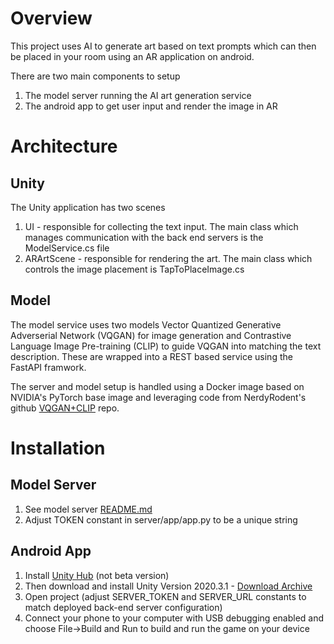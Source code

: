 # Overview

This project uses AI to generate art based on text prompts which can then be placed in your room using an AR application on android.

There are two main components to setup
1. The model server running the AI art generation service
1. The android app to get user input and render the image in AR

# Architecture

## Unity
The Unity application has two scenes
1. UI - responsible for collecting the text input. The main class which manages communication with the back end servers is the ModelService.cs file
2. ARArtScene - responsible for rendering the art. The main class which controls the image placement is TapToPlaceImage.cs

## Model
The model service uses two models Vector Quantized Generative Adverserial Network (VQGAN) for image generation and Contrastive Language Image Pre-training (CLIP) to guide VQGAN into matching the text description. These are wrapped into a REST based service using  the FastAPI framwork.

The server and model setup is handled using a Docker image based on NVIDIA's PyTorch base image and leveraging code from NerdyRodent's github [VQGAN+CLIP](https://github.com/nerdyrodent/VQGAN-CLIP) repo.

# Installation

## Model Server
1. See model server [README.md](server/README.md)
1. Adjust TOKEN constant in server/app/app.py to be a unique string


## Android App
1. Install [Unity Hub](https://public-cdn.cloud.unity3d.com/hub/prod/UnityHubSetup.exe?_ga=2.156323643.162358957.1634581825-600115226.1633117491) (not beta version)
1. Then download and install Unity Version 2020.3.1 - [Download Archive](https://unity3d.com/get-unity/download/archive)
1. Open project (adjust SERVER_TOKEN and SERVER_URL constants to match deployed back-end server configuration)
1. Connect your phone to your computer with USB debugging enabled and choose File->Build and Run to build and run the game on your device